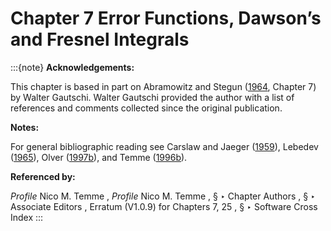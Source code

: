 # Chapter 7 Error Functions, Dawson’s and Fresnel Integrals

:::{note}
**Acknowledgements:**

This chapter is based in part on Abramowitz and Stegun ([1964](./bib/index.html#bib24 "Handbook of Mathematical Functions with Formulas, Graphs, and Mathematical Tables"), Chapter 7) by Walter Gautschi. Walter Gautschi provided the author with a list of references and comments collected since the original publication.

**Notes:**

For general bibliographic reading see Carslaw and Jaeger ([1959](./bib/C.html#bib457 "Conduction of Heat in Solids")), Lebedev ([1965](./bib/L.html#bib1394 "Special Functions and Their Applications")), Olver ([1997b](./bib/O.html#bib1809 "Asymptotics and Special Functions")), and Temme ([1996b](./bib/T.html#bib2230 "Special Functions: An Introduction to the Classical Functions of Mathematical Physics")).

**Referenced by:**

*Profile* Nico M. Temme , *Profile* Nico M. Temme , § ‣ Chapter Authors , § ‣ Associate Editors , Erratum (V1.0.9) for Chapters 7, 25 , § ‣ Software Cross Index
:::
